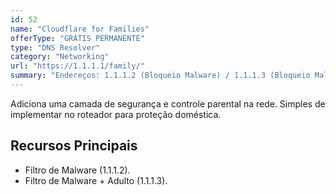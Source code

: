 ```yaml
---
id: 52
name: "Cloudflare for Families"
offerType: "GRÁTIS PERMANENTE"
type: "DNS Resolver"
category: "Networking"
url: "https://1.1.1.1/family/"
summary: "Endereços: 1.1.1.2 (Bloqueio Malware) / 1.1.1.3 (Bloqueio Malware + Conteúdo Adulto). Segurança e Controle Parental."
---
```


Adiciona uma camada de segurança e controle parental na rede. Simples de implementar no roteador para proteção doméstica.

## Recursos Principais

- Filtro de Malware (1.1.1.2).
- Filtro de Malware + Adulto (1.1.1.3).
